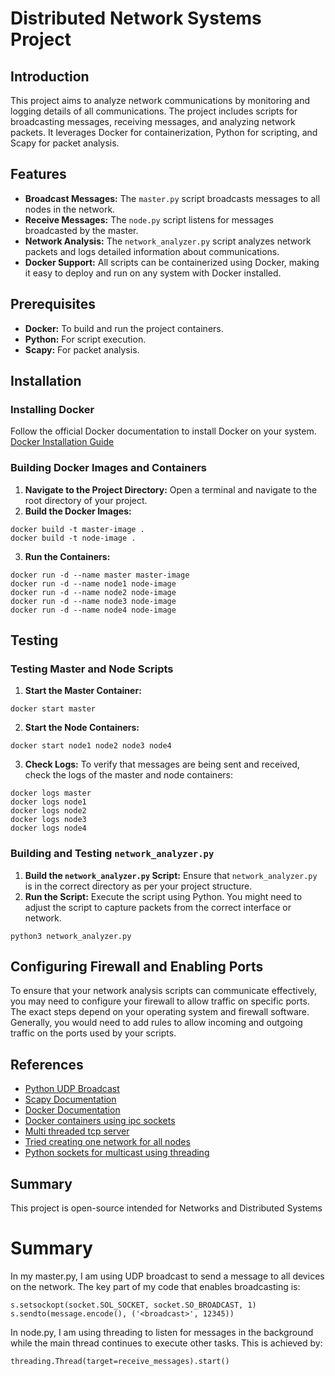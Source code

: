 # Distributed Network Systems Project

## Introduction
This project aims to analyze network communications by monitoring and logging details of all communications. The project includes scripts for broadcasting messages, receiving messages, and analyzing network packets. It leverages Docker for containerization, Python for scripting, and Scapy for packet analysis.

## Features
- **Broadcast Messages:** The `master.py` script broadcasts messages to all nodes in the network.
- **Receive Messages:** The `node.py` script listens for messages broadcasted by the master.
- **Network Analysis:** The `network_analyzer.py` script analyzes network packets and logs detailed information about communications.
- **Docker Support:** All scripts can be containerized using Docker, making it easy to deploy and run on any system with Docker installed.

## Prerequisites
- **Docker:** To build and run the project containers.
- **Python:** For script execution.
- **Scapy:** For packet analysis.

## Installation

### Installing Docker
Follow the official Docker documentation to install Docker on your system.
[Docker Installation Guide](https://docs.docker.com/get-docker/)

### Building Docker Images and Containers
1. **Navigate to the Project Directory:** Open a terminal and navigate to the root directory of your project.
2. **Build the Docker Images:**
```
docker build -t master-image .
docker build -t node-image .
```
3. **Run the Containers:**
```
docker run -d --name master master-image
docker run -d --name node1 node-image
docker run -d --name node2 node-image
docker run -d --name node3 node-image
docker run -d --name node4 node-image
```

## Testing
### Testing Master and Node Scripts
1. **Start the Master Container:**
```
docker start master
```
2. **Start the Node Containers:**
```
docker start node1 node2 node3 node4
```
3. **Check Logs:** To verify that messages are being sent and received, check the logs of the master and node containers:
```
docker logs master
docker logs node1
docker logs node2
docker logs node3
docker logs node4
```


### Building and Testing `network_analyzer.py`
1. **Build the `network_analyzer.py` Script:** Ensure that `network_analyzer.py` is in the correct directory as per your project structure.
2. **Run the Script:** Execute the script using Python. You might need to adjust the script to capture packets from the correct interface or network.
```
python3 network_analyzer.py
```

## Configuring Firewall and Enabling Ports
To ensure that your network analysis scripts can communicate effectively, you may need to configure your firewall to allow traffic on specific ports. The exact steps depend on your operating system and firewall software. Generally, you would need to add rules to allow incoming and outgoing traffic on the ports used by your scripts.

## References
- [Python UDP Broadcast](https://stackoverflow.com/questions/40965904/python-udp-broadcast)
- [Scapy Documentation](https://scapy.readthedocs.io/en/latest/)
- [Docker Documentation](https://docs.docker.com/)
- [Docker containers using ipc sockets](https://medium.com/techanic/docker-containers-ipc-using-sockets-part-2-834e8ea00768)
- [Multi threaded tcp server](https://medium.com/@srbentley/python-multi-threaded-tcp-server-and-client-in-docker-492a0e3a075)
- [Tried creating one network for all nodes](https://docs.docker.com/network/)
- [Python sockets for multicast using threading](https://realpython.com/python-sockets/)

## Summary
This project is open-source intended for Networks and Distributed Systems


# Summary

In my master.py, I am using UDP broadcast to send a message to all devices on the network. The key part of my code that enables broadcasting is:
```
s.setsockopt(socket.SOL_SOCKET, socket.SO_BROADCAST, 1)
s.sendto(message.encode(), ('<broadcast>', 12345))
```

In node.py, I am using threading to listen for messages in the background while the main thread continues to execute other tasks. This is achieved by:
```
threading.Thread(target=receive_messages).start()
```
